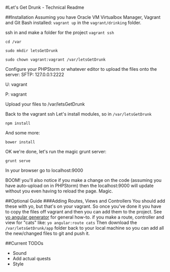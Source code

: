 #Let's Get Drunk - Technical Readme

##Installation
Assuming you have Oracle VM Virtualbox Manager, Vagrant and Git Bash installed:
`vagrant up`
in the `vagrant/drinking` folder.

ssh in and make a folder for the project
`vagrant ssh`

`cd /var`

`sudo mkdir letsGetDrunk`

`sudo chown vagrant:vagrant /var/letsGetDrunk`


Configure your PHPStorm or whatever editor to upload the files onto the server:
SFTP: 127.0.0.1:2222

U: vagrant

P: vagrant


Upload your files to /var/letsGetDrunk

Back to the vagrant ssh
Let's install modules, so in `/var/letsGetDrunk`

`npm install`

And some more:

`bower install`

 
OK we're done, let's run the magic grunt server:

`grunt serve`

In your browser go to localhost:9000

BOOM! you'll also notice if you make a change on the code (assuming you have auto-upload on in PHPStorm) then the localhost:9000 will update without you even having to reload the page. Magic.

##Optional Guide
###Adding Routes, Views and Controllers
You should add these with yo, but that's on your vagrant. So once you've done it you have to copy the files off vagrant and then you can add them to the project.
See [yo angular generator](https://github.com/yeoman/generator-angular) for general how-to.
if you make a route, controller and view for "cats" like:
`yo angular:route cats`
Then download the `/var/letsGetDrunk/app` folder back to your local machine so you can add all the new/changed files to git and push it.

##Current TODOs

- Sound
- Add actual quests
- Style
